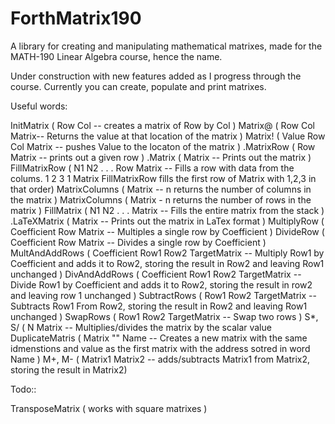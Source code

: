 # ForthMatrix190
A library for creating and manipulating mathematical matrixes, made for the MATH-190 Linear Algebra course, hence the name. 

Under construction with new features added as I progress through the course.  Currently you can create, populate and print matrixes.  

Useful words:


InitMatrix ( Row Col -- creates a matrix of Row by Col ) 
Matrix@ ( Row Col Matrix-- Returns the value at that location of the matrix ) 
Matrix! ( Value Row Col Matrix -- pushes Value to the locaton of the matrix )
.MatrixRow ( Row Matrix -- prints out a given row )
.Matrix ( Matrix --   Prints out the matrix )
FillMatrixRow ( N1 N2 . . . Row Matrix -- Fills a row with data from the colums.  1 2 3 1 Matrix FillMatrixRow fills the first row of Matrix with 1,2,3 in that order)
MatrixColumns ( Matrix -- n returns the number of columns in the matrix ) 
MatrixColumns ( Matrix - n returns the number of rows in the matrix )
FillMatrix ( N1 N2 . . . Matrix -- Fills the entire matrix from the stack )  
.LaTeXMatrix ( Matrix --  Prints out the matrix in LaTex format )
MultiplyRow ( Coefficient Row Matrix -- Multiples a single row by Coefficient )
DivideRow ( Coefficient Row Matrix -- Divides a single row by Coefficient )
MultAndAddRows ( Coefficient Row1 Row2 TargetMatrix -- Multiply Row1 by Coefficient and adds it to Row2, storing the result in Row2 and leaving Row1 unchanged )
DivAndAddRows ( Coefficient Row1 Row2 TargetMatrix -- Divide Row1 by Coefficient and adds it to Row2, storing the result in row2 and leaving row 1 unchanged )
SubtractRows ( Row1 Row2 TargetMatrix -- Subtracts Row1 From Row2, storing the result in Row2 and leaving Row1 unchanged ) 
SwapRows ( Row1 Row2 TargetMatrix -- Swap two rows )
S*, S/ ( N Matrix -- Multiplies/divides the matrix by the scalar value
DuplicateMatris ( Matrix "<spaces>" Name -- Creates a new matrix with the same idmenstions and value as the first matrix with the address sotred in word Name )
M+, M- ( Matrix1 Matrix2 -- adds/subtracts Matrix1 from Matrix2, storing the result in Matrix2)

Todo:: 


TransposeMatrix ( works with square matrixes )


